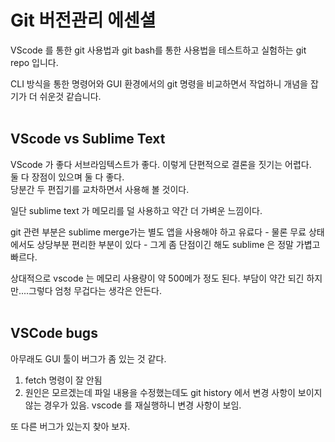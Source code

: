 # Git 버전관리 에센셜

VScode 를 통한 git 사용법과 git bash를 통한 사용법을 테스트하고 실험하는 git repo 입니다.  

CLI 방식을 통한 명령어와 GUI 환경에서의 git 명령을 비교하면서 작업하니 개념을 잡기가 더 쉬운것 같습니다.   
<br/>

## VScode vs Sublime Text

VScode 가 좋다 서브라임텍스트가 좋다. 이렇게 단편적으로 결론을 짓기는 어렵다.  
둘 다 장점이 있으며 둘 다 좋다.  
당분간 두 편집기를 교차하면서 사용해 볼 것이다.


일단 sublime text 가 메모리를 덜 사용하고 약간 더 가벼운 느낌이다.

git 관련 부분은 sublime merge가는 별도 앱을 사용해야 하고 유료다 - 물론 무료 상태에서도 상당부분 편리한 부분이 있다 - 그게 좀 단점이긴 해도 sublime 은 정말 가볍고 빠르다.

상대적으로 vscode 는 메모리 사용량이 약 500메가 정도 된다. 부담이 약간 되긴 하지만....그렇다 엄청 무겁다는 생각은 안든다.  
<br/>

## VSCode bugs
아무래도 GUI 툴이 버그가 좀 있는 것 같다.   
1. fetch 명령이 잘 안됨
2. 원인은 모르겠는데 파일 내용을 수정했는데도  git history 에서 변경 사항이 보이지 않는 경우가 있음. vscode 를 재실행하니 변경 사항이 보임.  

또 다른 버그가 있는지 찾아 보자.